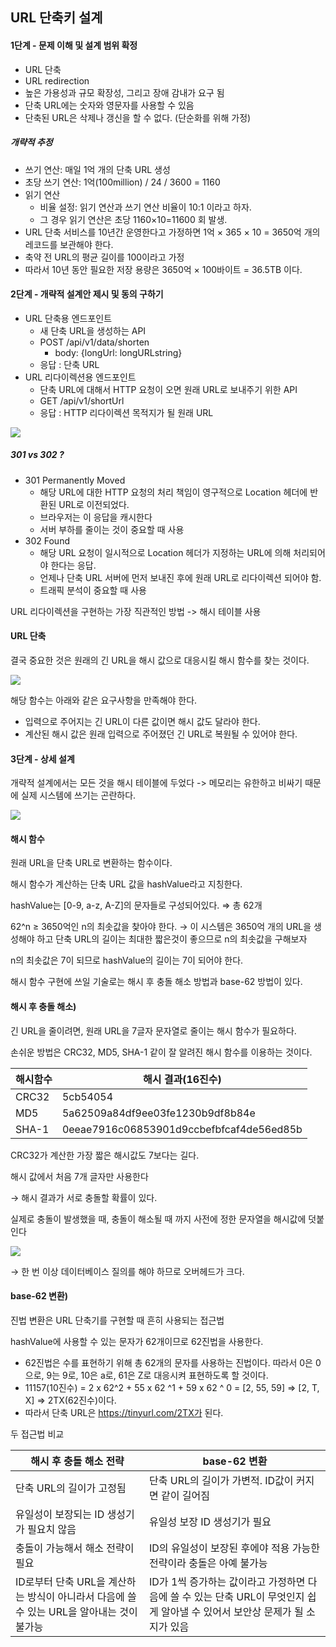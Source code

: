 ## URL 단축키 설계

#### 1단계 - 문제 이해 및 설계 범위 확정
- URL 단축
- URL redirection
- 높은 가용성과 규모 확장성, 그리고 장애 감내가 요구 됨
- 단축 URL에는 숫자와 영문자를 사용할 수 있음
- 단축된 URL은 삭제나 갱신을 할 수 없다. (단순화를 위해 가정)

##### 개략적 추정

- 쓰기 연산: 매일 1억 개의 단축 URL 생성
- 초당 쓰기 연산: 1억(100million) / 24 / 3600 = 1160
- 읽기 연산
  - 비율 설정: 읽기 연산과 쓰기 연산 비율이 10:1 이라고 하자.
  - 그 경우 읽기 연산은 초당 1160×10=11600 회 발생.
- URL 단축 서비스를 10년간 운영한다고 가정하면 1억 × 365 × 10 = 3650억 개의 레코드를 보관해야 한다.
- 축약 전 URL의 평균 길이를 100이라고 가정
- 따라서 10년 동안 필요한 저장 용량은 3650억 × 100바이트 = 36.5TB 이다.

#### 2단계 - 개략적 설계안 제시 및 동의 구하기

- URL 단축용 엔드포인트
  - 새 단축 URL을 생성하는 API
  - POST /api/v1/data/shorten
    - body: {longUrl: longURLstring}
  - 응답 : 단축 URL
- URL 리다이렉션용 엔드포인트
  - 단축 URL에 대해서 HTTP 요청이 오면 원래 URL로 보내주기 위한 API
  - GET /api/v1/shortUrl
  - 응답 : HTTP 리다이렉션 목적지가 될 원래 URL

<img src="images/minjoo/url.png">

##### 301 vs 302 ?
- 301 Permanently Moved
  - 해당 URL에 대한 HTTP 요청의 처리 책임이 영구적으로 Location 헤더에 반환된 URL로 이전되었다.
  - 브라우저는 이 응답을 캐시한다
  - 서버 부하를 줄이는 것이 중요할 때 사용
- 302 Found
  - 해당 URL 요청이 일시적으로 Location 헤더가 지정하는 URL에 의해 처리되어야 한다는 응답.
  - 언제나 단축 URL 서버에 먼저 보내진 후에 원래 URL로 리다이렉션 되어야 함.
  - 트래픽 분석이 중요할 때 사용
 
URL 리다이렉션을 구현하는 가장 직관적인 방법
-> 해시 테이블 사용

#### URL 단축

결국 중요한 것은 원래의 긴 URL을 해시 값으로 대응시킬 해시 함수를 찾는 것이다.

<img src="images/minjoo/fx.jpeg">

해당 함수는 아래와 같은 요구사항을 만족해야 한다.

- 입력으로 주어지는 긴 URL이 다른 값이면 해시 값도 달라야 한다.
- 계산된 해시 값은 원래 입력으로 주어졌던 긴 URL로 복원될 수 있어야 한다.

#### 3단계 - 상세 설계

개략적 설계에서는 모든 것을 해시 테이블에 두었다
-> 메모리는 유한하고 비싸기 때문에 실제 시스템에 쓰기는 곤란하다.

<img src="images/minjoo/url2.jpeg">

#### 해시 함수

원래 URL을 단축 URL로 변환하는 함수이다.

해시 함수가 계산하는 단축 URL 값을 hashValue라고 지칭한다.

hashValue는 [0-9, a-z, A-Z]의 문자들로 구성되어있다. ⇒ 총 62개

62^n ≥ 3650억인 n의 최솟값을 찾아야 한다.
→ 이 시스템은 3650억 개의 URL을 생성해야 하고 단축 URL의 길이는 최대한 짧은것이 좋으므로 n의 최솟값을 구해보자

n의 최솟값은 7이 되므로 hashValue의 길이는 7이 되어야 한다.

해시 함수 구현에 쓰일 기술로는 해시 후 충돌 해소 방법과 base-62 방법이 있다.

#### 해시 후 충돌 해소)
긴 URL을 줄이려면, 원래 URL을 7글자 문자열로 줄이는 해시 함수가 필요하다. 

손쉬운 방법은 CRC32, MD5, SHA-1 같이 잘 알려진 해시 함수를 이용하는 것이다.

|해시함수|해시 결과(16진수)|
|------|---|
|CRC32|5cb54054|
|MD5|5a62509a84df9ee03fe1230b9df8b84e|
|SHA-1|0eeae7916c06853901d9ccbefbfcaf4de56ed85b|

CRC32가 계산한 가장 짧은 해시값도 7보다는 길다.

해시 값에서 처음 7개 글자만 사용한다

→ 해시 결과가 서로 충돌할 확률이 있다.

실제로 충돌이 발생했을 때, 충돌이 해소될 때 까지 사전에 정한 문자열을 해시값에 덧붙인다

<img src="images/minjoo/hash.jpeg">

→ 한 번 이상 데이터베이스 질의를 해야 하므로 오버헤드가 크다.

#### base-62 변환)
진법 변환은 URL 단축기를 구현할 때 흔히 사용되는 접근법

hashValue에 사용할 수 있는 문자가 62개이므로 62진법을 사용한다.

- 62진법은 수를 표현하기 위해 총 62개의 문자를 사용하는 진법이다. 따라서 0은 0으로, 9는 9로, 10은 a로, 61은 Z로 대응시켜 표현하도록 할 것이다.
- 11157(10진수) = 2 x 62^2 + 55 x 62 ^1 + 59 x 62 ^ 0 = [2, 55, 59] => [2, T, X] => 2TX(62진수)이다.
- 따라서 단축 URL은 https://tinyurl.com/2TX가 된다.

두 접근법 비교

|해시 후 충돌 해소 전략|base-62 변환|
|------|---|
|단축 URL의 길이가 고정됨|단축 URL의 길이가 가변적. ID값이 커지면 같이 길어짐|
|유일성이 보장되는 ID 생성기가 필요치 않음|유일성 보장 ID 생성기가 필요|
|충돌이 가능해서 해소 전략이 필요|ID의 유일성이 보장된 후에야 적용 가능한 전략이라 충돌은 아예 불가능|
|ID로부터 단축 URL을 계산하는 방식이 아니라서 다음에 쓸 수 있는 URL을 알아내는 것이 불가능|ID가 1씩 증가하는 값이라고 가정하면 다음에 쓸 수 있는 단축 URL이 무엇인지 쉽게 알아낼 수 있어서 보안상 문제가 될 소지가 있음|
